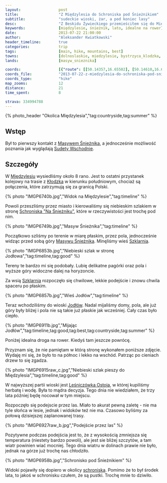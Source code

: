 ```yaml
---
layout:                 post
title:                  "Z Międzylesia do Schroniska pod Śnieżnikiem"
subtitle:               "sudeckie wioski, żar, a pod koniec lasy"
desc:                   "Z Beskidu Żywieckiego przemieściłem się do Międzylesia. Naszym celem był Masyw Śnieżnika."
keywords:               [międzylesie, śnieżnik, lato, idealne na rower]
date:                   2013-07-22 21:00:00
author:                 "Aleksander Kwiatkowski"
header_timeline:        true
categories:             trip
tags:                   [main, hike, mountains, best]
towns:                  [dolnoslaskie, miedzylesie, bystrzyca_klodzka, stronie_slaskie]
lands:                  [masyw_snieznika]

coords:                 [{"route": [[50.14357,16.65502], [50.14610,16.66557], [50.15127,16.66866], [50.15083,16.69827], [50.15512,16.70669], [50.14995,16.72368], [50.17282,16.77381], [50.17925,16.79252], [50.19695,16.81423], [50.19574,16.82179], [50.20162,16.83354], [50.20827,16.83234]], "type": "hike"}]
coords_file:            "2013-07-22-z-miedzylesia-do-schroniska-pod-snieznikiem.json"
coords_type:            "hike"
map_zooms:              12
distance:               21
time_spent:             8

strava: 334994788
---
```


[wiki-sudety-wschodnie]:        https://pl.wikipedia.org/wiki/Sudety_Wschodnie
[wiki-masyw-snieznika]:         https://pl.wikipedia.org/wiki/Masyw_%C5%9Anie%C5%BCnika
[wiki-szklarnia]:               https://pl.wikipedia.org/wiki/Szklarnia_(wojew%C3%B3dztwo_dolno%C5%9Bl%C4%85skie)
[wiki-klodzko]:                 https://pl.wikipedia.org/wiki/K%C5%82odzko
[wiki-miedzylesie]:             https://pl.wikipedia.org/wiki/Mi%C4%99dzylesie
[wiki-jodlow]:                  https://pl.wikipedia.org/wiki/Jod%C5%82%C3%B3w_(wojew%C3%B3dztwo_dolno%C5%9Bl%C4%85skie)
[wiki-schronisko]:              https://pl.wikipedia.org/wiki/Schronisko_PTTK_%E2%80%9ENa_%C5%9Anie%C5%BCniku%E2%80%9D

[ostoja]:                       https://www.facebook.com/Ostoja-Jod%C5%82%C3%B3w-odpocznij-od-miasta-147756495327199/timeline/

{% photo_header "Okolica Międzylesia","tag:countryside,tag:summer" %}

Wstęp
-----

Był to pierwszy kontakt z [Masywem Śnieżnika][wiki-masyw-snieznika], a jednocześnie możliwość poznania jak wyglądają
[Sudety Wschodnie][wiki-sudety-wschodnie].

Szczegóły
---------

W [Międzylesiu][wiki-miedzylesie] wysiedliśmy około 8 rano. Jest to ostatni przystanek kolejowy na trasie z
[Kłodzka][wiki-klodzko] w kierunku południowym, chociaż są połączenia, które
zatrzymują się za granicą Polski.

{% photo "IMGP6740b.jpg","Widok na Międzylesie","tag:timeline" %}

Powoli przeszliśmy przez miasto i kierowaliśmy się niebieskim szlakiem w stronę
[Schroniska "Na Śnieżniku"][wiki-schronisko],
które w rzeczywistości jest trochę pod nim.

{% photo "IMGP6749b.jpg","Masyw Śnieżnika","tag:timeline" %}

Początkowo szliśmy po terenie w miarę płaskim, przez pola, jednocześnie widząc przed sobą góry
[Masywu Śnieżnika][wiki-masyw-snieznika]. Minęliśmy wieś [Szklarnia][wiki-szklarnia].

{% photo "IMGP6853b.jpg","Niebieski szlak w stronę Jodłowa","tag:timeline,tag:good" %}

Tereny te bardzo mi się podobały. Lubię delikatne pagórki oraz pola i wyższe góry widoczne dalej na horyzoncie.

Za wsią
[Szklarnia][wiki-szklarnia] rozpoczęło się chwilowe, lekkie podejście i znowu chwila spaceru po  płaskim.

{% photo "IMGP6857b.jpg","Wieś Jodłów","tag:timeline" %}

Teraz wchodziliśmy do wioski [Jodłów][wiki-jodlow]. Nadal mijaliśmy domy, pola, ale już góry były bliżej
i pola nie są takie już płaskie jak wcześniej. Cały czas było ciepło.

{% photo "IMGP6911b.jpg","Mijając Jodłów","tag:timeline,tag:good,tag:best,tag:countryside,tag:summer" %}

Poniżej idealna droga na rower. Kiedyś tam jeszcze powrócę.

Przyznam się, że nie pamiętam w którą stronę wykonałem poniższe zdjęcie. Wydaję mi się, że było to na północ i lekko na
wschód. Patrząc po cieniach drzew to się zgadza.

{% photo "IMGP6915raw_c.jpg","Niebieski szlak pieszy do Międzylesia","tag:timeline,tag:good" %}

W najwyższej partii wioski jest [Leśniczówka Ostoja][ostoja], w której kupiliśmy herbatę i wodę. Była to
mądra decyzja. Tego dnia nie wiedziałem, że trzy lata później będę nocował w tym miejscu.

Rozpoczęło się podejscie przez las. Miało to akurat pewną zaletę - nie ma
tyle słońca w lesie, jednak i widoków też nie ma. Czasowo byliśmy za połową dzisiejszej
zaplanowanej trasy.

{% photo "IMGP6927raw_b.jpg","Podejście przez las" %}

Pozytywne podczas podejścia jest to, że z wysokością zmniejsza się
temperatura (niestety bardzo powoli), ale
jest sie bliżej szczytów, a tam wiatr powinien wiać mocniej. Tego dnia wiatru w dolinach prawie nie było, jednak
na górze już trochę nas chłodziło.

{% photo "IMGP6958b.jpg","Schronisko pod Śnieżnikiem" %}

Widoki pojawiły się dopiero w okolicy [schroniska][wiki-schronisko]. Pomimo że to był środek lata, to jakoś
w schronisku czułem, że są pustki. Trochę mnie to dziwiło.
